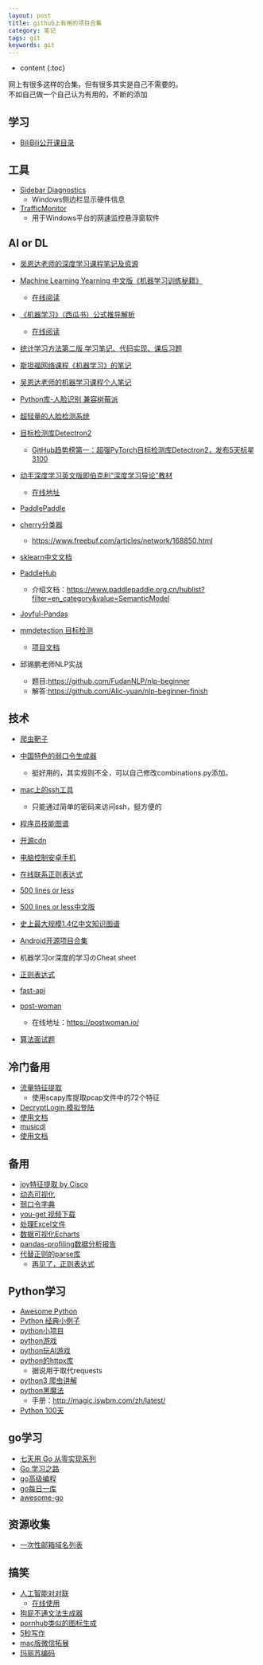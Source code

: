 ```yaml
---
layout: post
title: github上有用的项目合集
category: 笔记
tags: git
keywords: git
---
```


* content
{:toc}

网上有很多这样的合集，但有很多其实是自己不需要的。  
不如自己做一个自己认为有用的，不断的添加

## 学习
- [BiliBili公开课目录](https://github.com/elder-frog/OpenCourseCatalog)


## 工具
- [Sidebar Diagnostics](https://github.com/ArcadeRenegade/SidebarDiagnostics)
    - Windows侧边栏显示硬件信息
- [TrafficMonitor](https://github.com/zhongyang219/TrafficMonitor)
    - 用于Windows平台的网速监控悬浮窗软件


## AI or DL

- [吴恩达老师的深度学习课程笔记及资源](https://github.com/fengdu78/deeplearning_ai_books)
- [Machine Learning Yearning 中文版《机器学习训练秘籍》](https://github.com/deeplearning-ai/machine-learning-yearning-cn)  
    - [在线阅读](https://deeplearning-ai.github.io/machine-learning-yearning-cn/docs/home/)

- [《机器学习》（西瓜书）公式推导解析](https://github.com/datawhalechina/pumpkin-book)  
    - [在线阅读](https://datawhalechina.github.io/pumpkin-book/)

- [统计学习方法第二版 学习笔记、代码实现、课后习题](https://github.com/librauee/Statistical-Learning)

- [斯坦福网络课程《机器学习》的笔记](https://github.com/zlotus/notes-LSJU-machine-learning)

- [吴恩达老师的机器学习课程个人笔记](https://github.com/fengdu78/Coursera-ML-AndrewNg-Notes)

- [Python库-人脸识别 兼容树莓派](https://github.com/ageitgey/face_recognition)

- [超轻量的人脸检测系统](https://github.com/Linzaer/Ultra-Light-Fast-Generic-Face-Detector-1MB)

- [目标检测库Detectron2](https://github.com/facebookresearch/detectron2)  
    - [GitHub趋势榜第一：超强PyTorch目标检测库Detectron2，发布5天标星3100](https://zhuanlan.zhihu.com/p/87027304)

- [动手深度学习英文版即伯克利“深度学习导论”教材](https://github.com/d2l-ai/d2l-zh)  
    - [在线地址](http://zh.d2l.ai/)

- [PaddlePaddle](https://github.com/PaddlePaddle/models)

- [cherry分类器](https://github.com/Windsooon/cherry)  
    - <https://www.freebuf.com/articles/network/168850.html>

- [sklearn中文文档](https://github.com/apachecn/sklearn-doc-zh)

- [PaddleHub](https://github.com/paddlepaddle/paddlehub)  
    - 介绍文档：<https://www.paddlepaddle.org.cn/hublist?filter=en_category&value=SemanticModel>

- [Joyful-Pandas](https://github.com/yeayee/joyful-pandas)

- [mmdetection 目标检测](https://github.com/open-mmlab/mmdetection)
    - [项目文档](https://mmdetection.readthedocs.io/en/latest/)

- 邱锡鹏老师NLP实战
    - 题目:<https://github.com/FudanNLP/nlp-beginner>
    - 解答:<https://github.com/Alic-yuan/nlp-beginner-finish>

## 技术

- [爬虫靶子](https://gitee.com/crossin/purple_mountain)
- [中国特色的弱口令生成器](https://github.com/RicterZ/genpAss)  
    - 挺好用的，其实规则不全，可以自己修改combinations.py添加。 
- [mac上的ssh工具](https://github.com/lonecloud/ssh-tools)
    - 只能通过简单的密码来访问ssh，挺方便的 

- [程序员技能图谱](https://github.com/TeamStuQ/skill-map)

- [开源cdn](https://github.com/jsdelivr/jsdelivr)

- [电脑控制安卓手机](https://github.com/Genymobile/scrcpy)

- [在线联系正则表达式](https://github.com/ziishaned/learn-regex/blob/master/translations/README-cn.md)

- [500 lines or less](https://github.com/aosabook/500lines)

- [500 lines or less中文版](https://github.com/HT524/500LineorLess_CN)

- [史上最大规模1.4亿中文知识图谱](https://github.com/ownthink/KnowledgeGraphData)

- [Android开源项目合集](https://github.com/open-android/Android)

- 机器学习or深度的学习のCheat sheet

- [正则表达式](https://github.com/ziishaned/learn-regex)

- [fast-api](https://github.com/tiangolo/fastapi)

- [post-woman](https://github.com/liyasthomas/postwoman)
    - 在线地址：<https://postwoman.io/>


- [算法面试题](https://github.com/geekxh/hello-algorithm)


## 冷门备用

- [流量特征提取](https://github.com/fengtongtong/pcap_feature)  
    - 使用scapy库提取pcap文件中的72个特征
- [DecryptLogin 模拟登陆](https://github.com/CharlesPikachu/DecryptLogin)
- [使用文档](https://httpsgithubcomcharlespikachudecryptlogin.readthedocs.io/zh/latest/)  
- [musicdl](https://github.com/CharlesPikachu/Music-Downloader)
- [使用文档](https://musicdl.readthedocs.io/zh/latest/)



## 备用
- [joy特征提取  by Cisco](https://github.com/cisco/joy)
- [动态可视化](https://github.com/Jannchie/Historical-ranking-data-visualization-based-on-d3.js)
- [弱口令字典](https://github.com/Stardustsky/SaiDict)
- [you-get 视频下载](https://github.com/soimort/you-get)
- [处理Excel文件](https://openpyxl.readthedocs.io/en/stable/tutorial.html)
- [数据可视化Echarts](https://github.com/pyecharts/pyecharts)
- [pandas-profiling数据分析报告](https://github.com/pandas-profiling/pandas-profiling)
- [代替正则的parse库](https://github.com/iswbm/magic-python)
    - [再见了，正则表达式](https://zhuanlan.zhihu.com/p/215189735)



## Python学习

- [Awesome Python](https://github.com/vinta/awesome-python)
- [Python 经典小例子](https://github.com/jackzhenguo/python-small-examples)
- [python小项目](https://github.com/CharlesPikachu/Tools)
- [python游戏](https://github.com/CharlesPikachu/Games)
- [python玩AI游戏](https://github.com/CharlesPikachu/AIGames)
- [python的httpx库](https://github.com/encode/httpx)
    - 据说用于取代requests
- [python3 爬虫讲解](https://github.com/wistbean/learn_python3_spider)
- [python黑魔法](https://github.com/iswbm/magic-python)
    - 手册：<http://magic.iswbm.com/zh/latest/>
- [Python 100天](https://github.com/jackfrued/Python-100-Days)


## go学习
- [七天用 Go 从零实现系列](https://github.com/geektutu/7days-golang)
- [Go 学习之路](https://github.com/Alikhll/golang-developer-roadmap)
- [go高级编程](https://github.com/chai2010/advanced-go-programming-book)
- [go每日一库](https://github.com/darjun/go-daily-lib)
- [awesome-go](https://github.com/hackstoic/golang-open-source-projects)



## 资源收集

- [一次性邮箱域名列表](https://github.com/disposable-email-domains/disposable-email-domains)

## 搞笑
- [人工智能对对联](https://github.com/wb14123/seq2seq-couplet)
    - [在线使用](https://ai.binwang.me/couplet/)
- [狗屁不通文法生成器](https://github.com/menzi11/BullshitGenerator)
- [pornhub类似的图标生成](https://github.com/bestony/logoly)
- [5秒写作](https://github.com/maebert/themostdangerouswritingapp)
- [mac版微信拓展](https://github.com/MustangYM/WeChatExtension-ForMac)
- [玛丽苏编码](https://github.com/atonasting/marysue-encoder)


